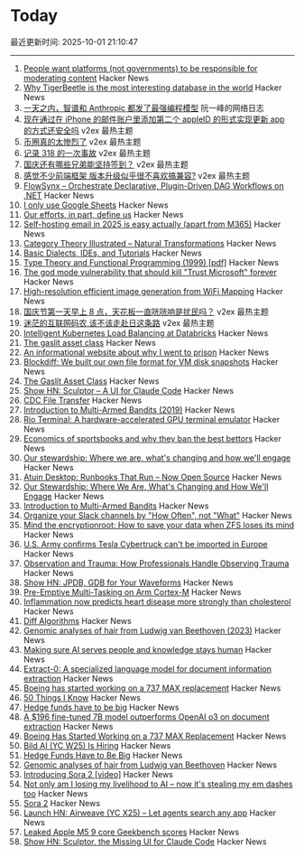 # Today

最近更新时间: 2025-10-01 21:10:47

--- 
1. [People want platforms (not governments) to be responsible for moderating content](https://reutersinstitute.politics.ox.ac.uk/news/most-people-want-platforms-not-governments-be-responsible-moderating-content) Hacker News
2. [Why TigerBeetle is the most interesting database in the world](https://www.amplifypartners.com/blog-posts/why-tigerbeetle-is-the-most-interesting-database-in-the-world) Hacker News
3. [一天之内，智谱和 Anthropic 都发了最强编程模型](http://www.ruanyifeng.com/blog/2025/10/glm-4.6.html) 阮一峰的网络日志
4. [现在通过在 iPhone 的邮件账户里添加第二个 appleID 的形式实现更新 app 的方式还安全吗](https://www.v2ex.com/t/1163028) v2ex 最热主题
5. [币圈真的太惨烈了](https://www.v2ex.com/t/1163025) v2ex 最热主题
6. [记录 318 的一次事故](https://www.v2ex.com/t/1163018) v2ex 最热主题
7. [国庆还有哪些兄弟能坚持签到？](https://www.v2ex.com/t/1162996) v2ex 最热主题
8. [感觉不少前端框架 版本升级似乎很不喜欢搞兼容?](https://www.v2ex.com/t/1162990) v2ex 最热主题
9. [FlowSynx – Orchestrate Declarative, Plugin-Driven DAG Workflows on .NET](https://flowsynx.io/) Hacker News
10. [I only use Google Sheets](https://mayberay.bearblog.dev/why-i-only-use-google-sheets/) Hacker News
11. [Our efforts, in part, define us](https://weakty.com/posts/efforts/) Hacker News
12. [Self-hosting email in 2025 is easy actually (apart from M365)](https://mastodon.social/@whitequark/115298019560025791) Hacker News
13. [Category Theory Illustrated – Natural Transformations](https://abuseofnotation.github.io/category-theory-illustrated/11_natural_transformations/) Hacker News
14. [Basic Dialects, IDEs, and Tutorials](https://github.com/JohnBlood/awesome-basic) Hacker News
15. [Type Theory and Functional Programming (1999) [pdf]](https://www.cs.cornell.edu/courses/cs6110/2015sp/textbook/Simon%20Thompson%20textbook.pdf) Hacker News
16. [The god mode vulnerability that should kill "Trust Microsoft" forever](https://tide.org/blog/god-mode-vulnerability-microsoft-authorityless-security) Hacker News
17. [High-resolution efficient image generation from WiFi Mapping](https://arxiv.org/abs/2506.10605) Hacker News
18. [国庆节第一天早上 8 点，天花板一直咣咣响是扰民吗？](https://www.v2ex.com/t/1163000) v2ex 最热主题
19. [迷茫的互联网码农,该不该走赴日这条路](https://www.v2ex.com/t/1162986) v2ex 最热主题
20. [Intelligent Kubernetes Load Balancing at Databricks](https://www.databricks.com/blog/intelligent-kubernetes-load-balancing-databricks) Hacker News
21. [The gaslit asset class](https://blog.dshr.org/2025/09/the-gaslit-asset-class.html) Hacker News
22. [An informational website about why I went to prison](https://prison.josh.mn/) Hacker News
23. [Blockdiff: We built our own file format for VM disk snapshots](https://cognition.ai/blog/blockdiff) Hacker News
24. [The Gaslit Asset Class](https://blog.dshr.org/2025/09/the-gaslit-asset-class.html) Hacker News
25. [Show HN: Sculptor – A UI for Claude Code](https://imbue.com/sculptor/) Hacker News
26. [CDC File Transfer](https://github.com/google/cdc-file-transfer) Hacker News
27. [Introduction to Multi-Armed Bandits (2019)](https://arxiv.org/abs/1904.07272) Hacker News
28. [Rio Terminal: A hardware-accelerated GPU terminal emulator](https://rioterm.com/) Hacker News
29. [Economics of sportsbooks and why they ban the best bettors](https://www.dopaminemarkets.com/p/the-business-of-sports-betting-is) Hacker News
30. [Our stewardship: Where we are, what's changing and how we'll engage](https://rubycentral.org/news/our-stewardship-where-we-are-whats-changing-and-how-well-engage/) Hacker News
31. [Atuin Desktop: Runbooks That Run – Now Open Source](https://blog.atuin.sh/atuin-desktop-open-source/) Hacker News
32. [Our Stewardship: Where We Are, What's Changing and How We'll Engage](https://rubycentral.org/news/our-stewardship-where-we-are-whats-changing-and-how-well-engage/) Hacker News
33. [Introduction to Multi-Armed Bandits](https://arxiv.org/abs/1904.07272) Hacker News
34. [Organize your Slack channels by "How Often", not "What"](https://aggressivelyparaphrasing.me/2025/09/30/organize-your-slack-channels-by-how-often-not-what/) Hacker News
35. [Mind the encryptionroot: How to save your data when ZFS loses its mind](https://sambowman.tech/blog/posts/mind-the-encryptionroot-how-to-save-your-data-when-zfs-loses-its-mind/) Hacker News
36. [U.S. Army confirms Tesla Cybertruck can't be imported in Europe](https://electrek.co/2025/09/30/u-s-army-confirms-tesla-cybertruck-cant-be-imported-in-europe/) Hacker News
37. [Observation and Trauma: How Professionals Handle Observing Trauma](https://trainedobserver.substack.com/p/observation-and-trauma) Hacker News
38. [Show HN: JPDB, GDB for Your Waveforms](https://github.com/1024bees/dang) Hacker News
39. [Pre-Emptive Multi-Tasking on Arm Cortex-M](https://thejpster.org.uk/blog/blog-2025-09-28/) Hacker News
40. [Inflammation now predicts heart disease more strongly than cholesterol](https://www.empirical.health/blog/inflammation-and-heart-health/) Hacker News
41. [Diff Algorithms](https://flo.znkr.io/diff/) Hacker News
42. [Genomic analyses of hair from Ludwig van Beethoven (2023)](https://www.cell.com/current-biology/fulltext/S0960-9822(23)00181-1) Hacker News
43. [Making sure AI serves people and knowledge stays human](https://diff.wikimedia.org/2025/09/30/making-sure-ai-serves-people-and-knowledge-stays-human-wikimedia-foundation-publishes-a-human-rights-impact-assessment-on-the-interaction-of-ai-and-machine-learning-with-wikimedia-projects/) Hacker News
44. [Extract-0: A specialized language model for document information extraction](https://arxiv.org/abs/2509.22906) Hacker News
45. [Boeing has started working on a 737 MAX replacement](https://www.wsj.com/business/airlines/boeing-has-started-working-on-a-737-max-replacement-40a110df) Hacker News
46. [50 Things I Know](https://rebeccadai.substack.com/p/50-things-i-know) Hacker News
47. [Hedge funds have to be big](https://www.bloomberg.com/opinion/newsletters/2025-09-30/hedge-funds-have-to-be-big) Hacker News
48. [A $196 fine-tuned 7B model outperforms OpenAI o3 on document extraction](https://arxiv.org/abs/2509.22906) Hacker News
49. [Boeing Has Started Working on a 737 MAX Replacement](https://www.wsj.com/business/airlines/boeing-has-started-working-on-a-737-max-replacement-40a110df) Hacker News
50. [Bild AI (YC W25) Is Hiring](https://www.ycombinator.com/companies/bild-ai/jobs/m2ilR5L-founding-engineer-applied-ai) Hacker News
51. [Hedge Funds Have to Be Big](https://www.bloomberg.com/opinion/newsletters/2025-09-30/hedge-funds-have-to-be-big) Hacker News
52. [Genomic analyses of hair from Ludwig van Beethoven](https://www.cell.com/current-biology/fulltext/S0960-9822(23)00181-1) Hacker News
53. [Introducing Sora 2 [video]](https://www.youtube.com/watch?v=gzneGhpXwjU) Hacker News
54. [Not only am I losing my livelihood to AI – now it's stealing my em dashes too](https://www.theguardian.com/lifeandstyle/2025/oct/01/artificial-intelligence-em-dashes-ai-stealing-my-livelihood) Hacker News
55. [Sora 2](https://openai.com/index/sora-2/) Hacker News
56. [Launch HN: Airweave (YC X25) – Let agents search any app](https://github.com/airweave-ai/airweave) Hacker News
57. [Leaked Apple M5 9 core Geekbench scores](https://browser.geekbench.com/v6/cpu/14173685) Hacker News
58. [Show HN: Sculptor, the Missing UI for Claude Code](https://imbue.com/sculptor/) Hacker News
